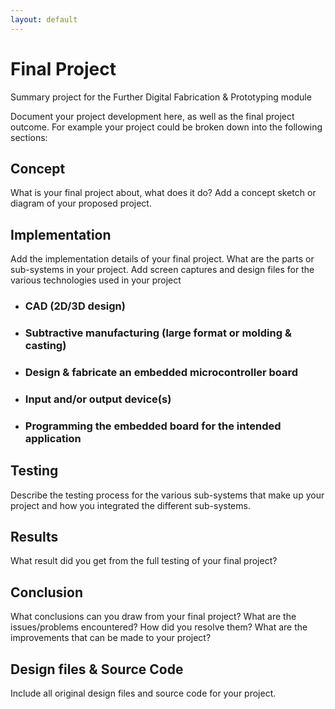 ```yaml
---
layout: default
---
```


# Final Project
Summary project for the Further Digital Fabrication & Prototyping module

Document your project development here, as well as the final project outcome. For example your project could be broken down into the following sections:

## Concept

What is your final project about, what does it do? Add a concept sketch or diagram of your proposed project.

## Implementation

Add the implementation details of your final project. What are the parts or sub-systems in your project. Add screen captures and design files for the various technologies used in your project

- ### CAD (2D/3D design)
- ### Subtractive manufacturing (large format or molding & casting)
- ### Design & fabricate an embedded microcontroller board
- ### Input and/or output device(s)
- ### Programming the embedded board for the intended application

## Testing

Describe the testing process for the various sub-systems that make up your project and how you integrated the different sub-systems.

## Results

What result did you get from the full testing of your final project?

## Conclusion

What conclusions can you draw from your final project? What are the issues/problems encountered? How did you resolve them? What are the improvements that can be made to your project?

## Design files & Source Code

Include all original design files and source code for your project.
